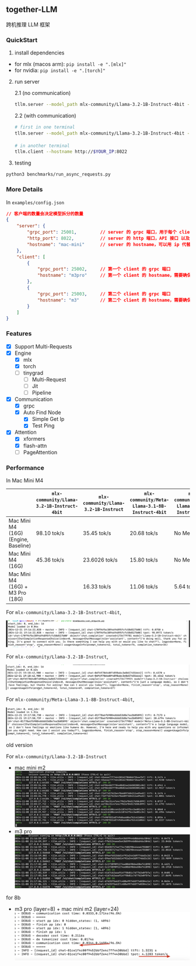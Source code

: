 ## together-LLM

跨机推理 LLM 框架

### QuickStart

1. install dependencies

- for mlx (macos arm):   `pip install -e ".[mlx]"`
- for nvidia: `pip install -e ".[torch]"`

2. run server

   2.1 (no communication)

   ```bash
   tllm.server --model_path mlx-community/Llama-3.2-1B-Instruct-4bit --is_local
   ```

   2.2 (with communication)

   ```bash
   # first in one terminal
   tllm.server --model_path mlx-community/Llama-3.2-1B-Instruct-4bit --hostname $YOUR_IP

   # in another terminal
   tllm.client --hostname http://$YOUR_IP:8022
   ```
3. testing

```bash
python3 benchmarks/run_async_requests.py
```

### More Details

In `examples/config.json`

```json
// 客户端的数量会决定模型拆分的数量
{
    "server": {
        "grpc_port": 25001,         // server 的 grpc 端口，用于每个 client 发送状态数据以及最后一个 client 发送计算后的结果
        "http_port": 8022,          // server 的 http 端口，API 接口 以及 WebSocket 服务
        "hostname": "mac-mini"      // server 的 hostname，可以用 ip 代替，如 192.168.1.10，需要确保 client 能够访问
    },
    "client": [
        {
            "grpc_port": 25002,     // 第一个 client 的 grpc 端口
            "hostname": "m3pro"     // 第一个 client 的 hostname，需要确保 server 和 其他 client 能够访问
        },
        {
            "grpc_port": 25003,     // 第二个 client 的 grpc 端口
            "hostname": "m3"        // 第二个 client 的 hostname，需要确保 server 和 其他 client 能够访问
        }
    ]
}
```

### Features

- [X] Support Multi-Requests
- [X] Engine
  - [X] mlx
  - [X] torch
  - [ ] tinygrad
    - [ ] Multi-Request
    - [ ] Jit
    - [ ] Pipeline
- [X] Communication
  - [X] grpc
  - [X] Auto Find Node
    - [X] Simple Get Ip
    - [X] Test Ping
- [X] Attention
  - [X] xformers
  - [X] flash-attn
  - [ ] PageAttention

### Performance

In Mac Mini M4

|                      | `mlx-community/Llama-3.2-1B-Instruct-4bit` | `mlx-community/Llama-3.2-1B-Instruct` | `mlx-community/Meta-Llama-3.1-8B-Instruct-4bit` | `mlx-community/Meta-Llama-3.1-8B-Instruct-bf16` |
| -------------------- | -------------------------------------------- | --------------------------------------- | ------------------------------------------------- | ------------------------------------------------- |
| Mac Mini M4 (16G) (Engine, Baseline)          | 98.10 tok/s                                 | 35.45 tok/s                             | 20.68 tok/s                                       | No Memory |
| Mac Mini M4 (16G)          | 45.36 tok/s                                 | 23.6026 tok/s                             | 15.80 tok/s                                       | No Memory |
| Mac Mini M4 (16G) + M3 Pro (18G) |                                              | 16.33 tok/s                   | 11.06 tok/s | 5.64 tok/s |

For `mlx-community/Llama-3.2-1B-Instruct-4bit`,

![1734779816425](image/README/1734779816425.png)

For `mlx-community/Llama-3.2-1B-Instruct`,

![1734779931105](image/README/1734779931105.png)

For `mlx-community/Meta-Llama-3.1-8B-Instruct-4bit`,

![1734779890405](image/README/1734779890405.png)

old version

For `mlx-community/Llama-3.2-1B-Instruct`

- mac mini m2
  ![alt text](asserts/image.png)
- m3 pro
  ![alt text](asserts/image-1.png)

for 8b

- m3 pro (layer=8) + mac mini m2 (layer=24)
  ![alt text](asserts/image-2.png)
